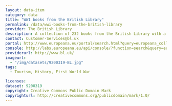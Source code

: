 ```yaml
---
layout: data-item
category: data
title: "WWI books from the British Library"
permalink: /data/wwi-books-from-the-british-library
provider: The British Library
description: A collection of 232 books from the British Library with a thematic focus on WWI (title pages are directly accessible in pdf on the BL site).
contact: Customer-Services@bl.uk
portal: http://www.europeana.eu/portal/search.html?query=europeana_collectionName%3A9200319*&rows=24
console: http://labs.europeana.eu/api/console/?function=search&query=europeana_collectionName%3A9200319*&rows=24
providerurl: http://www.bl.uk/
imageurl:
  - "/img/datasets/9200319-BL.jpg"
tags:
  - Tourism, History, First World War

licenses:
dataset: 9200319
copyright: Creative Commons Public Domain Mark
copyrighturl: http://creativecommons.org/publicdomain/mark/1.0/
---
```

